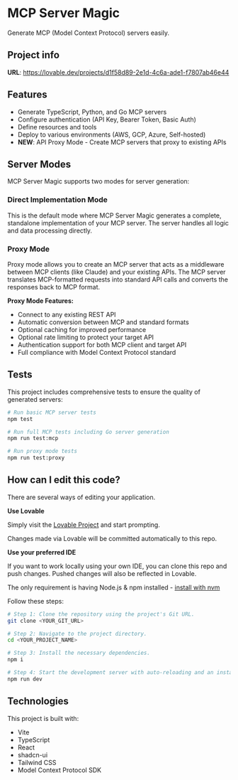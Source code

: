 # MCP Server Magic

Generate MCP (Model Context Protocol) servers easily.

## Project info

**URL**: https://lovable.dev/projects/d1f58d89-2e1d-4c6a-ade1-f7807ab46e44

## Features

- Generate TypeScript, Python, and Go MCP servers
- Configure authentication (API Key, Bearer Token, Basic Auth)
- Define resources and tools
- Deploy to various environments (AWS, GCP, Azure, Self-hosted)
- **NEW**: API Proxy Mode - Create MCP servers that proxy to existing APIs

## Server Modes

MCP Server Magic supports two modes for server generation:

### Direct Implementation Mode

This is the default mode where MCP Server Magic generates a complete, standalone implementation of your MCP server. The server handles all logic and data processing directly.

### Proxy Mode

Proxy mode allows you to create an MCP server that acts as a middleware between MCP clients (like Claude) and your existing APIs. The MCP server translates MCP-formatted requests into standard API calls and converts the responses back to MCP format.

**Proxy Mode Features:**
- Connect to any existing REST API
- Automatic conversion between MCP and standard formats
- Optional caching for improved performance
- Optional rate limiting to protect your target API
- Authentication support for both MCP client and target API
- Full compliance with Model Context Protocol standard

## Tests

This project includes comprehensive tests to ensure the quality of generated servers:

```bash
# Run basic MCP server tests
npm test

# Run full MCP tests including Go server generation
npm run test:mcp

# Run proxy mode tests
npm run test:proxy
```

## How can I edit this code?

There are several ways of editing your application.

**Use Lovable**

Simply visit the [Lovable Project](https://lovable.dev/projects/d1f58d89-2e1d-4c6a-ade1-f7807ab46e44) and start prompting.

Changes made via Lovable will be committed automatically to this repo.

**Use your preferred IDE**

If you want to work locally using your own IDE, you can clone this repo and push changes. Pushed changes will also be reflected in Lovable.

The only requirement is having Node.js & npm installed - [install with nvm](https://github.com/nvm-sh/nvm#installing-and-updating)

Follow these steps:

```sh
# Step 1: Clone the repository using the project's Git URL.
git clone <YOUR_GIT_URL>

# Step 2: Navigate to the project directory.
cd <YOUR_PROJECT_NAME>

# Step 3: Install the necessary dependencies.
npm i

# Step 4: Start the development server with auto-reloading and an instant preview.
npm run dev
```

## Technologies

This project is built with:

- Vite
- TypeScript
- React
- shadcn-ui
- Tailwind CSS
- Model Context Protocol SDK
